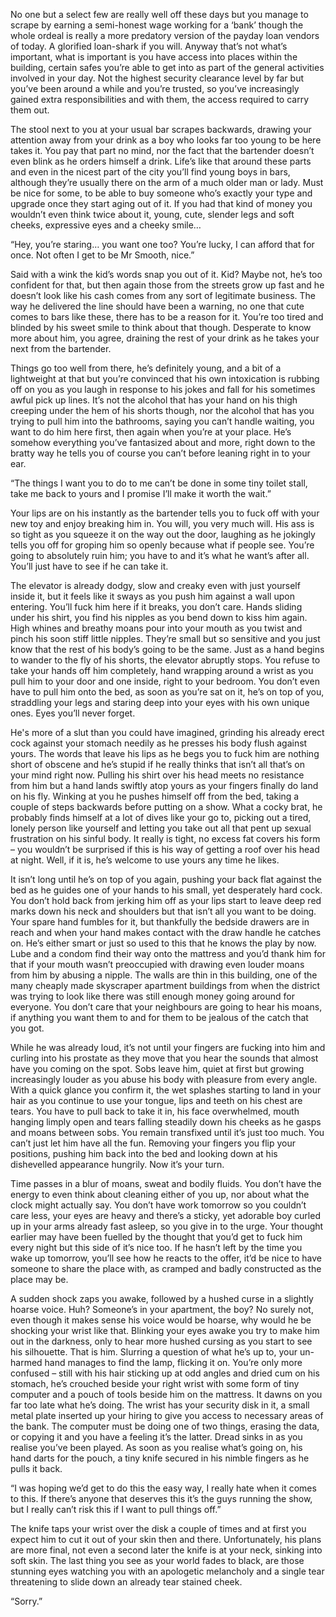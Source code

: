 No one but a select few are really well off these days but you manage to scrape by earning a semi-honest wage working for a ‘bank’ though the whole ordeal is really a more predatory version of the payday loan vendors of today. A glorified loan-shark if you will. Anyway that’s not what’s important, what is important is you have access into places within the building, certain safes you’re able to get into as part of the general activities involved in your day. Not the highest security clearance level by far but you’ve been around a while and you’re trusted, so you’ve increasingly gained extra responsibilities and with them, the access required to carry them out. 

The stool next to you at your usual bar scrapes backwards, drawing your attention away from your drink as a boy who looks far too young to be here takes it. You pay that part no mind, nor the fact that the bartender doesn’t even blink as he orders himself a drink. Life’s like that around these parts and even in the nicest part of the city you’ll find young boys in bars, although they’re usually there on the arm of a much older man or lady. Must be nice for some, to be able to buy someone who’s exactly your type and upgrade once they start aging out of it. If you had that kind of money you wouldn’t even think twice about it, young, cute, slender legs and soft cheeks, expressive eyes and a cheeky smile…

“Hey, you’re staring… you want one too? You’re lucky, I can afford that for once. Not often I get to be Mr Smooth, nice.” 

Said with a wink the kid’s words snap you out of it. Kid? Maybe not, he’s too confident for that, but then again those from the streets grow up fast and he doesn’t look like his cash comes from any sort of legitimate business. The way he delivered the line should have been a warning, no one that cute comes to bars like these, there has to be a reason for it. You’re too tired and blinded by his sweet smile to think about that though. Desperate to know more about him, you agree, draining the rest of your drink as he takes your next from the bartender.

Things go too well from there, he’s definitely young, and a bit of a lightweight at that but you’re convinced that his own intoxication is rubbing off on you as you laugh in response to his jokes and fall for his sometimes awful pick up lines. It’s not the alcohol that has your hand on his thigh creeping under the hem of his shorts though, nor the alcohol that has you trying to pull him into the bathrooms, saying you can’t handle waiting, you want to do him here first, then again when you’re at your place. He’s somehow everything you’ve fantasized about and more, right down to the bratty way he tells you of course you can’t before leaning right in to your ear.

“The things I want you to do to me can’t be done in some tiny toilet stall, take me back to yours and I promise I’ll make it worth the wait.”

Your lips are on his instantly as the bartender tells you to fuck off with your new toy and enjoy breaking him in. You will, you very much will. His ass is so tight as you squeeze it on the way out the door, laughing as he jokingly tells you off for groping him so openly because what if people see. You’re going to absolutely ruin him; you have to and it’s what he want’s after all. You’ll just have to see if he can take it.

The elevator is already dodgy, slow and creaky even with just yourself inside it, but it feels like it sways as you push him against a wall upon entering. You’ll fuck him here if it breaks, you don’t care. Hands sliding under his shirt, you find his nipples as you bend down to kiss him again. High whines and breathy moans pour into your mouth as you twist and pinch his soon stiff little nipples. They’re small but so sensitive and you just know that the rest of his body’s going to be the same. Just as a hand begins to wander to the fly of his shorts, the elevator abruptly stops. You refuse to take your hands off him completely, hand wrapping around a wrist as you pull him to your door and one inside, right to your bedroom. You don’t even have to pull him onto the bed, as soon as you’re sat on it, he’s on top of you, straddling your legs and staring deep into your eyes with his own unique ones. Eyes you’ll never forget.

He's more of a slut than you could have imagined, grinding his already erect cock against your stomach needily as he presses his body flush against yours. The words that leave his lips as he begs you to fuck him are nothing short of obscene and he’s stupid if he really thinks that isn’t all that’s on your mind right now. Pulling his shirt over his head meets no resistance from him but a hand lands swiftly atop yours as your fingers finally do land on his fly. Winking at you he pushes himself off from the bed, taking a couple of steps backwards before putting on a show. What a cocky brat, he probably finds himself at a lot of dives like your go to, picking out a tired, lonely person like yourself and letting you take out all that pent up sexual frustration on his sinful body. It really is tight, no excess fat covers his form – you wouldn’t be surprised if this is his way of getting a roof over his head at night. Well, if it is, he’s welcome to use yours any time he likes. 

It isn’t long until he’s on top of you again, pushing your back flat against the bed as he guides one of your hands to his small, yet desperately hard cock. You don’t hold back from jerking him off as your lips start to leave deep red marks down his neck and shoulders but that isn’t all you want to be doing. Your spare hand fumbles for it, but thankfully the bedside drawers are in reach and when your hand makes contact with the draw handle he catches on. He’s either smart or just so used to this that he knows the play by now. Lube and a condom find their way onto the mattress and you’d thank him for that if your mouth wasn’t preoccupied with drawing even louder moans from him by abusing a nipple. The walls are thin in this building, one of the many cheaply made skyscraper apartment buildings from when the district was trying to look like there was still enough money going around for everyone. You don’t care that your neighbours are going to hear his moans, if anything you want them to and for them to be jealous of the catch that you got.

While he was already loud, it’s not until your fingers are fucking into him and curling into his prostate as they move that you hear the sounds that almost have you coming on the spot. Sobs leave him, quiet at first but growing increasingly louder as you abuse his body with pleasure from every angle. With a quick glance you confirm it, the wet splashes starting to land in your hair as you continue to use your tongue, lips and teeth on his chest are tears. You have to pull back to take it in, his face overwhelmed, mouth hanging limply open and tears falling steadily down his cheeks as he gasps and moans between sobs. You remain transfixed until it’s just too much. You can’t just let him have all the fun. Removing your fingers you flip your positions, pushing him back into the bed and looking down at his dishevelled appearance hungrily. Now it’s your turn.

Time passes in a blur of moans, sweat and bodily fluids. You don’t have the energy to even think about cleaning either of you up, nor about what the clock might actually say. You don’t have work tomorrow so you couldn’t care less, your eyes are heavy and there’s a sticky, yet adorable boy curled up in your arms already fast asleep, so you give in to the urge. Your thought earlier may have been fuelled by the thought that you’d get to fuck him every night but this side of it’s nice too. If he hasn’t left by the time you wake up tomorrow, you’ll see how he reacts to the offer, it’d be nice to have someone to share the place with, as cramped and badly constructed as the place may be.

A sudden shock zaps you awake, followed by a hushed curse in a slightly hoarse voice. Huh? Someone’s in your apartment, the boy? No surely not, even though it makes sense his voice would be hoarse, why would he be shocking your wrist like that. Blinking your eyes awake you try to make him out in the darkness, only to hear more hushed cursing as you start to see his silhouette. That is him. Slurring a question of what he’s up to, your un-harmed hand manages to find the lamp, flicking it on. You’re only more confused – still with his hair sticking up at odd angles and dried cum on his stomach, he’s crouched beside your right wrist with some form of tiny computer and a pouch of tools beside him on the mattress. It dawns on you far too late what he’s doing. The wrist has your security disk in it, a small metal plate inserted up your hiring to give you access to necessary areas of the bank. The computer must be doing one of two things, erasing the data, or copying it and you have a feeling it’s the latter. Dread sinks in as you realise you’ve been played. As soon as you realise what’s going on, his hand darts for the pouch, a tiny knife secured in his nimble fingers as he pulls it back.

“I was hoping we’d get to do this the easy way, I really hate when it comes to this. If there’s anyone that deserves this it’s the guys running the show, but I really can’t risk this if I want to pull things off.”

The knife taps your wrist over the disk a couple of times and at first you expect him to cut it out of your skin then and there. Unfortunately, his plans are more final, not even a second later the knife is at your neck, sinking into soft skin. The last thing you see as your world fades to black, are those stunning eyes watching you with an apologetic melancholy and a single tear threatening to slide down an already tear stained cheek. 

“Sorry.”
